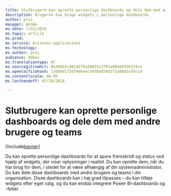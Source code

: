 ```yaml
---
title: Slutbrugere kan oprette personlige dashboards og dele dem med andre brugere og teams
description: Brugerne kan bruge widgets i personlige dashboards
author: prsi
manager: AnnBe
ms.date: 7/22/2018
ms.topic: article
ms.prod: 
ms.service: business-applications
ms.technology: 
ms.author: prsi
audience: Admin
ms.translationtype: HT
ms.sourcegitcommit: 0b40bb3c98145f5a260f412701a884a5936174ce
ms.openlocfilehash: 13db0d172d76ebeec5d78a859d2f1a08d1c45ccd
ms.contentlocale: da-dk
ms.lasthandoff: 07/18/2018

---
```

# <a name="end-users-can-create-personal-dashboards-and-share-them-with-other-users-and-teams"></a>Slutbrugere kan oprette personlige dashboards og dele dem med andre brugere og teams


[!include[banner](../../includes/banner.md)]

Du kan oprette personlige dashboards for at spore fremskridt og status ved hjælp af widgets, der viser oplysninger i realtid. Du kan oprette dem, når du har brug for dem, i stedet for at være afhængig af din systemadministrator. Du kan dele disse dashboards med andre brugere og teams i din organisation. Disse dashboards kan i høj grad tilpasses – du kan tilføje widgets efter eget valg, og du kan endda integrere Power BI-dashboards og -felter.


